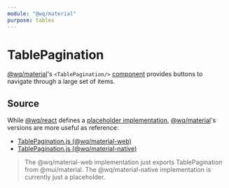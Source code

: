 ```yaml
---
module: "@wq/material"
purpose: tables
---
```


# TablePagination

[@wq/material]'s `<TablePagination/>` [component][index] provides buttons to navigate through a large set of items.

## Source

While [@wq/react] defines a [placeholder implementation][react-src], [@wq/material]'s versions are more useful as reference:

 * [TablePagination.js (@wq/material-web)][material-web-src]
 * [TablePagination.js (@wq/material-native)][material-native-src]

> The @wq/material-web implementation just exports TablePagination from @mui/material.
> The @wq/material-native implementation is currently just a placeholder.

[index]: ./index.md
[@wq/react]: ../@wq/react.md
[@wq/material]: ../@wq/material.md
[react-src]: https://github.com/wq/wq.app/blob/main/packages/react/src/components/TablePagination.js
[material-web-src]: https://github.com/wq/wq.app/blob/main/packages/material-web/src/components/TablePagination.js
[material-native-src]: https://github.com/wq/wq.app/blob/main/packages/material-native/src/components/TablePagination.js
